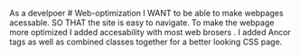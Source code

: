 As a develpoer # Web-optimization
I WANT to be able to make webpages acessable.
SO THAT the site is easy to navigate.
To make the webpage more optimized I added accesability with most web brosers . I added Ancor tags as well as combined classes together for a better looking CSS page. 
